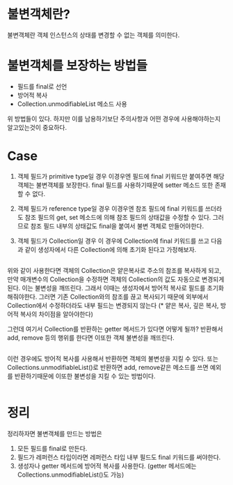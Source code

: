 
# 불변객체란?
불변객체란 객체 인스턴스의 상태를 변경할 수 없는 객체를 의미한다.

# 불변객체를 보장하는 방법들
- 필드를 final로 선언
- 방어적 복사
- Collection.unmodifiableList 메소드 사용

위 방법들이 있다. 하지만 이를 남용하기보단 주의사항과 어떤 경우에 사용해야하는지 알고있는것이 중요하다.

# Case
1. 객체 필드가 primitive type일 경우
이경우엔 필드에 final 키워드만 붙여주면 해당 객체는 불변객체를 보장한다. 
final 필드를 사용하기때문에 setter 메소드 또한 존재할 수 없다.

2. 객체 필드가 reference type일 경우
이경우엔 참조 필드에 final 키워드를 쓰더라도 참조 필드의 get, set 메소드에 의해 
참조 필드의 상태값을 수정할 수 있다. 그러므로 참조 필드 내부의 상태값도 final을 붙여서 불변 객체로 만들어야한다.

3. 객체 필드가 Collection일 경우
이 경우에 Collection에 final 키워드를 쓰고 다음과 같이 생성자에서 다른 Collection에 의해 초기화 된다고 가정해보자.

```
```

위와 같이 사용한다면 객체의 Collection은 얕은복사로 주소의 참조를 복사하게 되고, 만약 매개변수의 Collection을 수정하면
객체의 Collection의 값도 자동으로 변경되게 된다. 이는 불변성을 깨뜨린다.
그래서 이때는 생성자에서 방어적 복사로 필드를 초기화해줘야한다. 그러면 기존 Collection와의 참조를 끊고 복사되기 때문에 
외부에서 Collection에서 수정하더라도 내부 필드는 변경되지 않는다 (* 얕은 복사, 깊은 복사, 방어적 복사의 차이점을 알아야한다)

그런데 여기서 Collection를 반환하는 getter 메서드가 있다면 어떻게 될까? 
반환해서 add, remove 등의 행위를 한다면 이또한 객체 불변성을 깨뜨린다.

```
```

이런 경우에도 방어적 복사를 사용해서 반환하면 객체의 불변성을 지킬 수 있다.
또는 Collections.unmodifiableList()로 반환하면 add, remove같은 메소드를 쓰면 예외를 반환하기때문에 이또한 불변성을 지킬 수 있는 방법이다.

```
```

# 정리
정리하자면 불변객체를 만드는 방법은
1. 모든 필드를 final로 만든다.
2. 필드가 레퍼런스 타입이라면 레퍼런스 타입 내부 필드도 final 키워드를 써야한다.
3. 생성자나 getter 메서드에 방어적 복사를 사용한다. (getter 메서드에는 Collections.unmodifiableList()도 가능)
